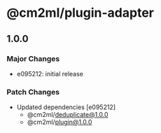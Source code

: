 # @cm2ml/plugin-adapter

## 1.0.0

### Major Changes

- e095212: initial release

### Patch Changes

- Updated dependencies [e095212]
  - @cm2ml/deduplicate@1.0.0
  - @cm2ml/plugin@1.0.0
